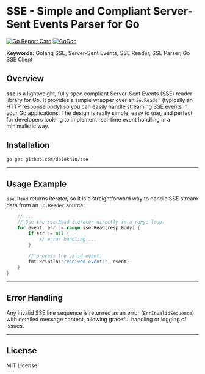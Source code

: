 # SSE - Simple and Compliant Server-Sent Events Parser for Go
[![Go Report Card](https://goreportcard.com/badge/github.com/dblokhin/sse)](https://goreportcard.com/report/github.com/dblokhin/sse)
[![GoDoc](https://godoc.org/github.com/dblokhin/sse?status.svg)](https://godoc.org/github.com/dblokhin/sse)

**Keywords:** Golang SSE, Server-Sent Events, SSE Reader, SSE Parser, Go SSE Client

## Overview
**sse** is a lightweight, fully spec compliant Server-Sent Events (SSE) reader library for Go. It provides a simple wrapper over an `io.Reader` (typically an HTTP response body) so you can easily handle streaming SSE events in your Go applications. The design is really simple, easy to use, and perfect for developers looking to implement real-time event handling in a minimalistic way.

## Installation

```sh
go get github.com/dblokhin/sse
```

---

## Usage Example

`sse.Read` returns iterator, so it is a straightforward way to handle SSE stream data from an `io.Reader` source:

```go
	// ... 
	// Use the sse.Read iterator directly in a range loop.
	for event, err := range sse.Read(resp.Body) {
		if err != nil {
			// error handling ...
		}
		
		// process the valid event.
		fmt.Println("received event:", event)
	}
}
```

---

## Error Handling
Any invalid SSE line sequence is returned as an error (`ErrInvalidSequence`) with detailed message content, allowing graceful handling or logging of issues.

---

## License
MIT License

